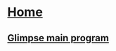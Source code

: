 # [Home](https://github.com/gelles-brandeis/Glimpse/wiki/Home)
## [Glimpse main program](https://github.com/gelles-brandeis/Glimpse/wiki/Glimpse-main-program)